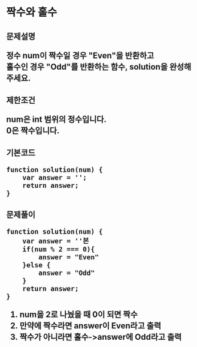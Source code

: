 #
<h1>짝수와 홀수


<h2>문제설명


정수 num이 짝수일 경우 "Even"을 반환하고 
<br>홀수인 경우 "Odd"를 반환하는 함수, solution을 완성해주세요.


<h2>제한조건


num은 int 범위의 정수입니다.<br>
0은 짝수입니다.


<h2>기본코드


    function solution(num) {
        var answer = '';
        return answer;
    }

<h2>문제풀이


    function solution(num) {
        var answer = ''본
        if(num % 2 === 0){
            answer = "Even"
        }else {
            answer = "Odd"
        }
        return answer;
    }
1. num을 2로 나눴을 때 0이 되면 짝수<br>
2. 만약에 짝수라면 answer이 Even라고 출력<br>
3. 짝수가 아니라면 홀수->answer에 Odd라고 출력
